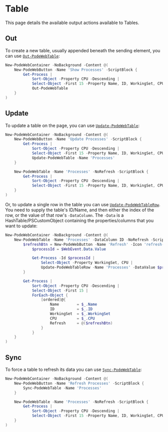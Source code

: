 # Table

This page details the available output actions available to Tables.

## Out

To create a new table, usually appended beneath the sending element, you can use [`Out-PodeWebTable`](../../../Functions/Outputs/Out-PodeWebTable):

```powershell
New-PodeWebContainer -NoBackground -Content @(
    New-PodeWebButton -Name 'Show Processes' -ScriptBlock {
        Get-Process |
            Sort-Object -Property CPU -Descending |
            Select-Object -First 15 -Property Name, ID, WorkingSet, CPU |
            Out-PodeWebTable
    }
)
```

## Update

To update a table on the page, you can use [`Update-PodeWebTable`](../../../Functions/Outputs/Update-PodeWebTable):

```powershell
New-PodeWebContainer -NoBackground -Content @(
    New-PodeWebButton -Name 'Update Processes' -ScriptBlock {
        Get-Process |
            Sort-Object -Property CPU -Descending |
            Select-Object -First 15 -Property Name, ID, WorkingSet, CPU |
            Update-PodeWebTable -Name 'Processes'
    }

    New-PodeWebTable -Name 'Processes' -NoRefresh -ScriptBlock {
        Get-Process |
            Sort-Object -Property CPU -Descending |
            Select-Object -First 15 -Property Name, ID, WorkingSet, CPU
    }
)
```

Or, to update a single row in the table you can use [`Update-PodeWebTableRow`](../../../Functions/Outputs/Update-PodeWebTableRow). You need to supply the table's ID/Name, and then either the index of the row, or the value of that row's `-DataColumn`. The `-Data` is a HashTable/PSCustomObject containing the properties/columns that you want to update:

```powershell
New-PodeWebContainer -NoBackground -Content @(
    New-PodeWebTable -Name 'Processes' -DataColumn ID -NoRefresh -ScriptBlock {
        $refreshBtn = New-PodeWebButton -Name 'Refresh' -Icon 'refresh-cw' -IconOnly -ScriptBlock {
            $processId = $WebEvent.Data.Value

            Get-Process -Id $processId |
                Select-Object -Property WorkingSet, CPU |
                Update-PodeWebTableRow -Name 'Processes' -DataValue $processId
        }

        Get-Process |
            Sort-Object -Property CPU -Descending |
            Select-Object -First 15 |
            ForEach-Object {
                [ordered]@{
                    Name        = $_.Name
                    ID          = $_.ID
                    WorkingSet  = $_.WorkingSet
                    CPU         = $_.CPU
                    Refresh     = @($refreshBtn)
                }
            }
    }
)
```

## Sync

To force a table to refresh its data you can use [`Sync-PodeWebTable`](../../../Functions/Outputs/Sync-PodeWebTable):

```powershell
New-PodeWebContainer -NoBackground -Content @(
    New-PodeWebButton -Name 'Refresh Processes' -ScriptBlock {
        Sync-PodeWebTable -Name 'Processes'
    }

    New-PodeWebTable -Name 'Processes' -NoRefresh -ScriptBlock {
        Get-Process |
            Sort-Object -Property CPU -Descending |
            Select-Object -First 15 -Property Name, ID, WorkingSet, CPU
    }
)
```
